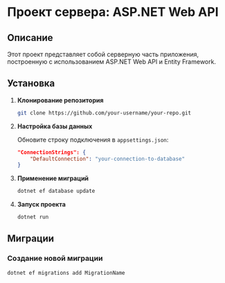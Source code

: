 # Проект сервера: ASP.NET Web API

## Описание
Этот проект представляет собой серверную часть приложения, построенную с использованием ASP.NET Web API и Entity Framework.


## Установка

1. **Клонирование репозитория**

    ```bash
    git clone https://github.com/your-username/your-repo.git
    ```

2. **Настройка базы данных**

    Обновите строку подключения в `appsettings.json`:

    ```json
    "ConnectionStrings": {
        "DefaultConnection": "your-connection-to-database"
    }
    ```

3. **Применение миграций**

    ```bash
    dotnet ef database update
    ```

4. **Запуск проекта**

    ```bash
    dotnet run
    ```

## Миграции

### Создание новой миграции

```bash
dotnet ef migrations add MigrationName
